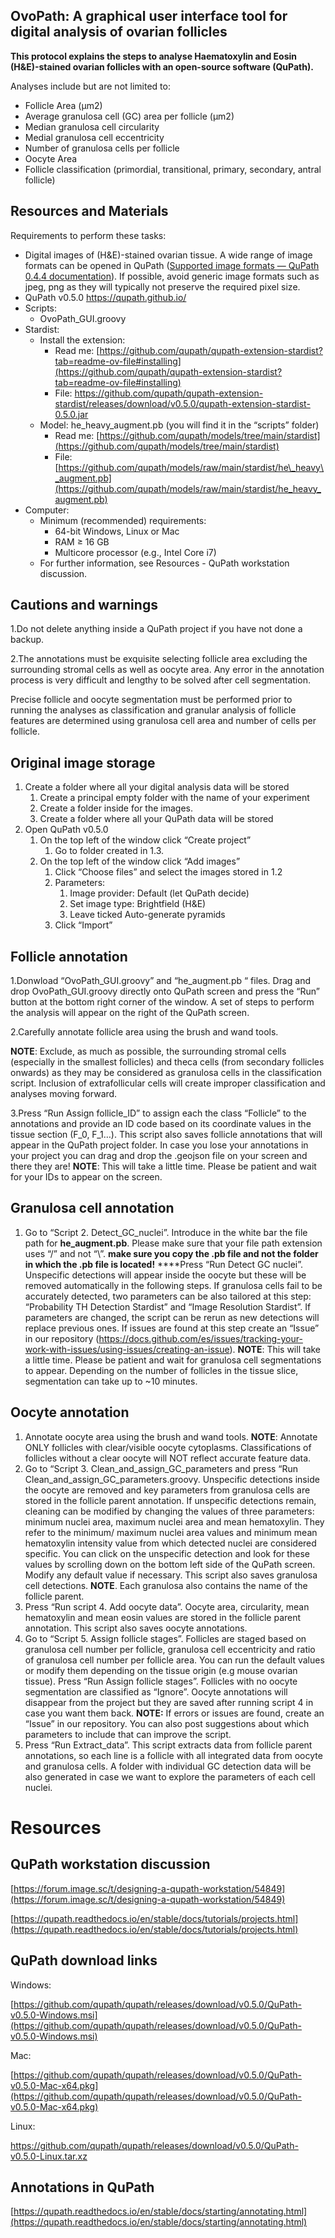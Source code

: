 ## OvoPath: A graphical user interface tool for digital analysis of ovarian follicles

**This protocol explains the steps to analyse Haematoxylin and Eosin (H&E)-stained ovarian follicles with an open-source software (QuPath).**

Analyses include but are not limited to:

*   Follicle Area (μm2)
*   Average granulosa cell (GC) area per follicle (μm2)
*   Median granulosa cell circularity
*   Medial granulosa cell eccentricity
*   Number of granulosa cells per follicle
*   Oocyte Area
*   Follicle classification (primordial, transitional, primary, secondary, antral follicle)

## Resources and Materials

Requirements to perform these tasks:

*   Digital images of (H&E)-stained ovarian tissue. A wide range of image formats can be opened in QuPath ([Supported image formats — QuPath 0.4.4 documentation](https://qupath.readthedocs.io/en/0.4/docs/intro/formats.html)). If possible, avoid generic image formats such as jpeg, png as they will typically not preserve the required pixel size. 
*   QuPath v0.5.0 https://qupath.github.io/
*   Scripts:
    *   OvoPath\_GUI.groovy
*   Stardist:
    *   Install the extension:
        *   Read me: [https://github.com/qupath/qupath-extension-stardist?tab=readme-ov-file#installing](https://github.com/qupath/qupath-extension-stardist?tab=readme-ov-file#installing)
        *   File: https://github.com/qupath/qupath-extension-stardist/releases/download/v0.5.0/qupath-extension-stardist-0.5.0.jar
    *   Model: he\_heavy\_augment.pb (you will find it in the “scripts” folder)
        *   Read me: [https://github.com/qupath/models/tree/main/stardist](https://github.com/qupath/models/tree/main/stardist)
        *   File: [https://github.com/qupath/models/raw/main/stardist/he\_heavy\_augment.pb](https://github.com/qupath/models/raw/main/stardist/he_heavy_augment.pb)
*   Computer:
    *   Minimum (recommended) requirements:
        *   64-bit Windows, Linux or Mac
        *   RAM ≥ 16 GB
        *   Multicore processor (e.g., Intel Core i7)
    *   For further information, see Resources - QuPath workstation discussion.

## Cautions and warnings

1.Do not delete anything inside a QuPath project if you have not done a backup.

2.The annotations must be exquisite selecting follicle area excluding the surrounding stromal cells as well as oocyte area. Any error in the annotation process is very difficult and lengthy to be solved after cell segmentation.

Precise follicle and oocyte segmentation must be performed prior to running the analyses as classification and granular analysis of follicle features are determined using granulosa cell area and number of cells per follicle.

## Original image storage

1.  Create a folder where all your digital analysis data will be stored
    1.  Create a principal empty folder with the name of your experiment
    2.  Create a folder inside for the images.
    3.  Create a folder where all your QuPath data will be stored
2.  Open QuPath v0.5.0
    1.  On the top left of the window click “Create project”
        1.  Go to folder created in 1.3.
    2.  On the top left of the window click “Add images”
        1.  Click “Choose files” and select the images stored in 1.2
        2.  Parameters:
            1.  Image provider: Default (let QuPath decide)
            2.  Set image type: Brightfield (H&E)
            3.  Leave ticked Auto-generate pyramids
        3.  Click “Import”

## Follicle annotation

1.Donwload “OvoPath\_GUI.groovy” and “he\_augment.pb “ files. Drag and drop OvoPath\_GUI.groovy directly onto QuPath screen and press the “Run” button at the bottom right corner of the window. A set of steps to perform the analysis will appear on the right of the QuPath screen.

2.Carefully annotate follicle area using the brush and wand tools.

**NOTE**: Exclude, as much as possible, the surrounding stromal cells (especially in the smallest follicles) and theca cells (from secondary follicles onwards) as they may be considered as granulosa cells in the classification script. Inclusion of extrafollicular cells will create improper classification and analyses moving forward.

3.Press “Run Assign follicle\_ID” to assign each the class “Follicle” to the annotations and provide an ID code based on its coordinate values in the tissue section (F\_0, F\_1…). This script also saves follicle annotations that will appear in the QuPath project folder. In case you lose your annotations in your project you can drag and drop the .geojson file on your screen and there they are! **NOTE**: This will take a little time. Please be patient and wait for your IDs to appear on the screen.

## Granulosa cell annotation

1.  Go to “Script 2. Detect\_GC\_nuclei”. Introduce in the white bar the file path for **he\_augment.pb**. Please make sure that your file path extension uses “/” and not “\\”. **make sure you copy the .pb file and not the folder in which the .pb file is located!** ****Press “Run Detect GC nuclei”. Unspecific detections will appear inside the oocyte but these will be removed automatically in the following steps. If granulosa cells fail to be accurately detected, two parameters can be also tailored at this step: “Probability TH Detection Stardist” and “Image Resolution Stardist”. If parameters are changed, the script can be rerun as new detections will replace previous ones. If issues are found at this step create an “Issue” in our repository (https://docs.github.com/es/issues/tracking-your-work-with-issues/using-issues/creating-an-issue). **NOTE**: This will take a little time. Please be patient and wait for granulosa cell segmentations to appear. Depending on the number of follicles in the tissue slice, segmentation can take up to ~10 minutes.

## Oocyte annotation

1.  Annotate oocyte area using the brush and wand tools. **NOTE**: Annotate ONLY follicles with clear/visible oocyte cytoplasms. Classifications of follicles without a clear oocyte will NOT reflect accurate feature data.
2.  Go to “Script 3. Clean\_and\_assign\_GC\_parameters and press “Run Clean\_and\_assign\_GC\_parameters.groovy. Unspecific detections inside the oocyte are removed and key parameters from granulosa cells are stored in the follicle parent annotation. If unspecific detections remain, cleaning can be modified by changing the values of three parameters: minimum nuclei area, maximum nuclei area and mean hematoxylin. They refer to the minimum/ maximum nuclei area values and minimum mean hematoxylin intensity value from which detected nuclei are considered specific. You can click on the unspecific detection and look for these values by scrolling down on the bottom left side of the QuPath screen. Modify any default value if necessary. This script also saves granulosa cell detections. **NOTE**. Each granulosa also contains the name of the follicle parent.
3.  Press “Run script 4. Add oocyte data”. Oocyte area, circularity, mean hematoxylin and mean eosin values are stored in the follicle parent annotation. This script also saves oocyte annotations.
4.  Go to “Script 5. Assign follicle stages”. Follicles are staged based on granulosa cell number per follicle, granulosa cell eccentricity and ratio of granulosa cell number per follicle area. You can run the default values or modify them depending on the tissue origin (e.g mouse ovarian tissue). Press “Run Assign follicle stages”. Follicles with no oocyte segmentation are classified as “Ignore”. Oocyte annotations will disappear from the project but they are saved after running script 4 in case you want them back. **NOTE:** If errors or issues are found, create an “Issue” in our repository. You can also post suggestions about which parameters to include that can improve the script.
5.  Press “Run Extract\_data”. This script extracts data from follicle parent annotations, so each line is a follicle with all integrated data from oocyte and granulosa cells. A folder with individual GC detection data will be also generated in case we want to explore the parameters of each cell nuclei.  

# Resources

## QuPath workstation discussion

[https://forum.image.sc/t/designing-a-qupath-workstation/54849](https://forum.image.sc/t/designing-a-qupath-workstation/54849)

[https://qupath.readthedocs.io/en/stable/docs/tutorials/projects.html](https://qupath.readthedocs.io/en/stable/docs/tutorials/projects.html)

## QuPath download links

Windows:

[https://github.com/qupath/qupath/releases/download/v0.5.0/QuPath-v0.5.0-Windows.msi](https://github.com/qupath/qupath/releases/download/v0.5.0/QuPath-v0.5.0-Windows.msi)

Mac:

[https://github.com/qupath/qupath/releases/download/v0.5.0/QuPath-v0.5.0-Mac-x64.pkg](https://github.com/qupath/qupath/releases/download/v0.5.0/QuPath-v0.5.0-Mac-x64.pkg)

Linux:

https://github.com/qupath/qupath/releases/download/v0.5.0/QuPath-v0.5.0-Linux.tar.xz

## Annotations in QuPath

[https://qupath.readthedocs.io/en/stable/docs/starting/annotating.html](https://qupath.readthedocs.io/en/stable/docs/starting/annotating.html)
